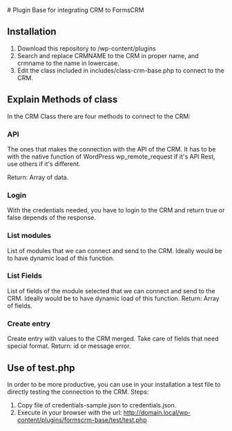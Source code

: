 # Plugin Base for integrating CRM to FormsCRM

## Installation

1. Download this repository to /wp-content/plugins
2. Search and replace CRMNAME to the CRM in proper name, and crmname to the name in lowercase.
3. Edit the class included in includes/class-crm-base.php to connect to the CRM.

## Explain Methods of class

In the CRM Class there are four methods to connect to the CRM:

### API

The ones that makes the connection with the API of the CRM. It has to be with the native function of WordPress wp_remote_request if it's API Rest, use others if it's different.

Return:
Array of data.

### Login

With the credentials needed, you have to login to the CRM and return true or false depends of the response.

### List modules

List of modules that we can connect and send to the CRM. Ideally would be to have dynamic load of this function.

### List Fields

List of fields of the module selected that we can connect and send to the CRM. Ideally would be to have dynamic load of this function.
Return: Array of fields.

### Create entry

Create entry with values to the CRM merged. Take care of fields that need special format.
Return: id or message error.

## Use of test.php

In order to be more productive, you can use in your installation a test file to directly testing the connection to the CRM. Steps:

1. Copy file of credentials-sample.json to credentials.json.
2. Execute in your browser with the url: http://domain.local/wp-content/plugins/formscrm-base/test/test.php
